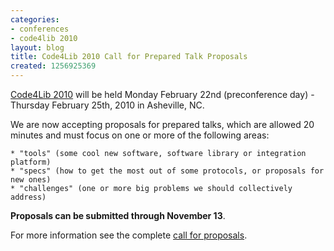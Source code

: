 ```yaml
---
categories:
- conferences
- code4lib 2010
layout: blog
title: Code4Lib 2010 Call for Prepared Talk Proposals
created: 1256925369
---
```


<a href="http://code4lib.org/conference/2010/">Code4Lib 2010</a> will be held Monday February 22nd (preconference day) - Thursday February 25th, 2010 in Asheville, NC. 

We are now accepting proposals for prepared talks, which are allowed 20 minutes and must focus on one or more of the following areas:

    * "tools" (some cool new software, software library or integration platform)
    * "specs" (how to get the most out of some protocols, or proposals for new ones)
    * "challenges" (one or more big problems we should collectively address)

<b>Proposals can be submitted through November 13</b>. 

For more information see the complete <a href="http://wiki.code4lib.org/index.php/2010talkscall_Call_for_Submissions">call for proposals</a>.
<!--break-->
